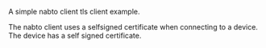 A simple nabto client tls client example.

The nabto client uses a selfsigned certificate when connecting to a device. The
device has a self signed certificate.
